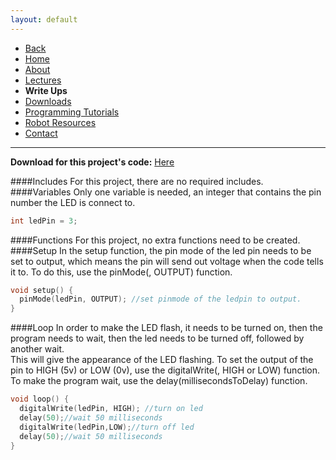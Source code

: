 ```yaml
---
layout: default
---
```

* [Back](../Write_Ups.md)
* [Home](../../index.md)
* [About](../About.md)       
* [Lectures](../Lectures.md)
* **Write Ups**
* [Downloads](../Downloads.md)
* [Programming Tutorials](../Programming_Tutorials.md)
* [Robot Resources](../Robot_Resources.md)
* [Contact](../Contact.md)

* * *

**Download for this project's code:** [Here](https://goo.gl/9HeVAP)  

####Includes
For this project, there are no required includes.  
####Variables
Only one variable is needed, an integer that contains the pin number the LED is connect to.  
```c++
int ledPin = 3;
```
####Functions
For this project, no extra functions need to be created.
####Setup
In the setup function, the pin mode of the led pin needs to be set to output, which means the pin will send out voltage when the code tells it to. To do this, use the pinMode(<pin>, OUTPUT) function.
```c++
void setup() {
  pinMode(ledPin, OUTPUT); //set pinmode of the ledpin to output.
}
```
####Loop
In order to make the LED flash, it needs to be turned on, then the program needs to wait, then the led needs to be turned off, followed by another wait.  
This will give the appearance of the LED flashing. To set the output of the pin to HIGH (5v) or LOW (0v), use the digitalWrite(<pin>, HIGH or LOW) function.  
To make the program wait, use the delay(millisecondsToDelay) function.
```c++
void loop() {
  digitalWrite(ledPin, HIGH); //turn on led
  delay(50);//wait 50 milliseconds
  digitalWrite(ledPin,LOW);//turn off led
  delay(50);//wait 50 milliseconds
}
```
